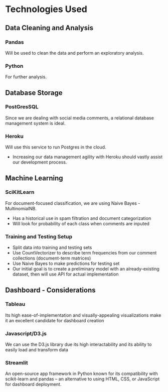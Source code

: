 # Technologies Used

## Data Cleaning and Analysis

### Pandas 
Will be used to clean the data and perform an exploratory analysis.

### Python 
For further analysis.

## Database Storage

### PostGresSQL
Since we are dealing with social media comments, a relational database management system is ideal.
### Heroku
Will use this service to run Postgres in the cloud.
- Increasing our data management agility with Heroku should vastly assist our development process.


## Machine Learning
### SciKitLearn
For document-focused classification, we are using Naive Bayes - MultinomialNB.
 - Has a historical use in spam filtration and document categorization
 - Will look for probability of each class when comments are inputed
### Training and Testing Setup
 - Split data into training and testing sets
 - Use CountVectorizer to describe term frequencies from our comment collections (document-term matrices)
 - Use Naive Bayes to make predictions for testing set
 - Our initial goal is to create a preliminary model with an already-existing dataset, then will use API for actual implementation  

## Dashboard - Considerations 

### Tableau

Its high ease-of-implementation and visually-appealing visualizations make it an excellent candidate for dashboard creation

### Javascript/D3.js

We can use the D3.js library due its high interactability and its ability to easily load and transform data

### Streamlit

An open-source app framework in Python known for its compatibility with scikit-learn and pandas – an alternative to using HTML, CSS, or JavaScript for dashboard deployment.

